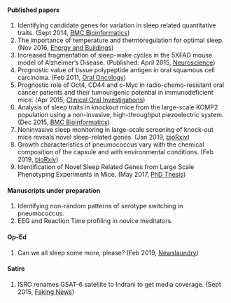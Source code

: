 
#### **Published papers**
1. Identifying candidate genes for variation in sleep related quantitative traits. (Sept 2014, [BMC Bioinformatics](https://bmcbioinformatics.biomedcentral.com/articles/10.1186/1471-2105-15-S10-P13)) 
2. The importance of temperature and thermoregulation for optimal sleep. (Nov 2016, [Energy and Buildings](https://www.sciencedirect.com/science/article/pii/S0378778816308209))
3. Increased fragmentation of sleep-wake cycles in the 5XFAD mouse model of Alzheimer’s Disease. (Published: April 2015, [Neuroscience](https://www.sciencedirect.com/science/article/pii/S0306452215000901))
4. Prognostic value of tissue polypeptide antigen in oral squamous cell carcinoma. (Feb 2011, [Oral Oncology](https://www.sciencedirect.com/science/article/pii/S1368837510003519))
5. Prognostic role of Oct4, CD44 and c-Myc in radio-chemo-resistant oral cancer patients and their tumourigenic potential in immunodeficient mice. (Apr 2015, [Clinical Oral Investigations](https://link.springer.com/article/10.1007/s00784-015-1476-6))
6. Analysis of sleep traits in knockout mice from the large-scale KOMP2 population using a non-invasive, high-throughput piezoelectric system. (Dec 2015, [BMC Bioinformatics](https://bmcbioinformatics.biomedcentral.com/articles/10.1186/1471-2105-16-S15-P15))
7. Noninvasive sleep monitoring in large-scale screening of knock-out mice reveals novel sleep-related genes. (Jan 2019, [bioRxiv](https://www.biorxiv.org/content/10.1101/517680v1))
8. Growth characteristics of pneumococcus vary with the chemical composition of the capsule and with environmental conditions. (Feb 2019, [bioRxiv](https://www.biorxiv.org/content/10.1101/416040v2))
9. Identification of Novel Sleep Related Genes from Large Scale Phenotyping Experiments in Mice. (May 2017, [PhD Thesis](https://uknowledge.uky.edu/cgi/viewcontent.cgi?article=1042&context=biology_etds))

#### **Manuscripts under preparation**
1. Identifying non-random patterns of serotype switching in pneumococcus.
2. EEG and Reaction Time profiling in novice meditators.

#### **Op-Ed**
1. Can we all sleep some more, please? (Feb 2019, [Newslaundry](https://www.newslaundry.com/2019/02/20/sleep-deprivation-reduces-productivity))

#### **Satire**
1. ISRO renames GSAT-6 satellite to Indrani to get media coverage. (Sept 2015, [Faking News](http://my.fakingnews.com/technology/isro-renames-gsat-6-satellite-to-indrani-to-get-media-coverage-11157))
